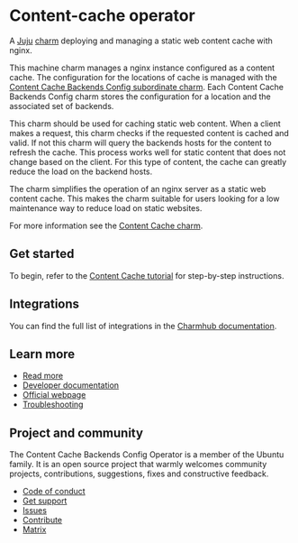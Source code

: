 <!--
Avoid using this README file for information that is maintained or published elsewhere, e.g.:

* metadata.yaml > published on Charmhub
* documentation > published on (or linked to from) Charmhub
* detailed contribution guide > documentation or CONTRIBUTING.md

Use links instead.
-->

# Content-cache operator

A [Juju](https://juju.is/) [charm](https://juju.is/docs/olm/charmed-operators) deploying and managing a static web content cache with nginx.

This machine charm manages a nginx instance configured as a content cache. The configuration for the locations of cache is managed with the [Content Cache Backends Config subordinate charm](https://charmhub.io/content-cache-backends-config). Each Content Cache Backends Config charm stores the configuration for a location and the associated set of backends.

This charm should be used for caching static web content. When a client makes a request, this charm checks if the requested content is cached and valid. If not this charm will query the backends hosts for the content to refresh the cache. This process works well for static content that does not change based on the client. For this type of content, the cache can greatly reduce the load on the backend hosts.

The charm simplifies the operation of an nginx server as a static web content cache. This makes the charm suitable for users looking for a low maintenance way to reduce load on static websites.

For more information see the [Content Cache charm](https://charmhub.io/content-cache).

## Get started

To begin, refer to the [Content Cache tutorial](https://github.com/canonical/content-cache-operator/blob/main/content-cache/docs/tutorial/quick-start.md) for step-by-step instructions.

## Integrations

You can find the full list of integrations in the [Charmhub documentation](https://charmhub.io/content-cache/integrations).


## Learn more

- [Read more](https://charmhub.io/content-cache/)
- [Developer documentation](https://nginx.org/en/docs/dev/development_guide.html)
- [Official webpage](https://www.nginx.com/)
- [Troubleshooting](https://matrix.to/#/#charmhub-charmdev:ubuntu.com)

## Project and community

The Content Cache Backends Config Operator is a member of the Ubuntu family. It is an
open source project that warmly welcomes community projects, contributions,
suggestions, fixes and constructive feedback.
* [Code of conduct](https://ubuntu.com/community/code-of-conduct)
* [Get support](https://discourse.charmhub.io/)
* [Issues](https://github.com/canonical/content-cache-operator/issues)
* [Contribute](https://github.com/canonical/content-cache-operator/blob/main/content-cache/CONTRIBUTING.md)
* [Matrix](https://matrix.to/#/#charmhub-charmdev:ubuntu.com)
